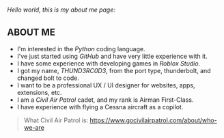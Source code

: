###### *Hello world, this is my about me page*:

## ABOUT ME 

- I'm interested in the *Python* coding language.
- I've just started using *GitHub* and have very little experience with it.
- I have some experience with developing games in *Roblox Studio*.
- I got my name, *THUND3RC0D3*, from the port type, thunderbolt, and changed bolt to code.
- I want to be a professional UX / UI designer for websites, apps, extensions, etc.
- I am a *Civil Air Patrol* cadet, and my rank is Airman First-Class.
- I have experience with flying a Cessna aircraft as a copilot.

> What Civil Air Patrol is: https://www.gocivilairpatrol.com/about/who-we-are
